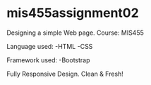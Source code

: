 # mis455assignment02

Designing a simple Web page. Course: MIS455

Language used:
-HTML
-CSS 

Framework used:
-Bootstrap 

Fully Responsive Design. Clean & Fresh!



